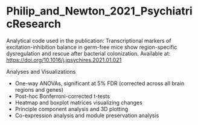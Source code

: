 # Philip_and_Newton_2021_PsychiatricResearch
Analytical code used in the publication: Transcriptional markers of excitation-inhibition balance in germ-free mice show region-specific dysregulation and rescue after bacterial colonization. Available at: https://doi.org/10.1016/j.jpsychires.2021.01.021

Analyses and Visualizations
* One-way ANOVAs, significant at 5% FDR (corrected across all brain regions and genes)
* Post-hoc Bonferroni-corrected t-tests
* Heatmap and boxplot matrices visualizing changes
* Principle component analysis and 3D plotting
* Co-expression analysis and module preservation analysis
